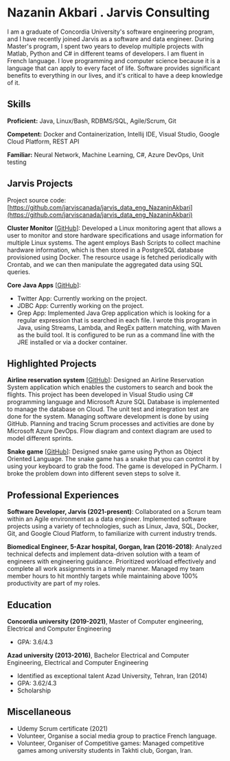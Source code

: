# Nazanin Akbari . Jarvis Consulting

I am a graduate of Concordia University's software engineering program, and I have recently joined Jarvis as a software and data engineer. During Master's program, I spent two years to develop multiple projects with Matlab, Python and C# in different teams of developers. I am fluent in French language. I love programming and computer science because it is a language that can apply to every facet of life. Software provides significant benefits to everything in our lives, and it's critical to have a deep knowledge of it.

## Skills

**Proficient:** Java, Linux/Bash, RDBMS/SQL, Agile/Scrum, Git

**Competent:** Docker and Containerization, Intellij IDE, Visual Studio, Google Cloud Platform, REST API

**Familiar:** Neural Network, Machine Learning, C#, Azure DevOps, Unit testing

## Jarvis Projects

Project source code: [https://github.com/jarviscanada/jarvis_data_eng_NazaninAkbari](https://github.com/jarviscanada/jarvis_data_eng_NazaninAkbari)


**Cluster Monitor** [[GitHub](https://github.com/jarviscanada/jarvis_data_eng_NazaninAkbari/tree/masterhttps://github.com/jarviscanada/jarvis_data_eng_NazaninAkbari/tree/feature/creating-DDL/linux_sql)]: Developed a Linux monitoring agent that allows a user to monitor and store hardware specifications and usage information for multiple Linux systems. The agent employs Bash Scripts to collect machine hardware information, which is then stored in a PostgreSQL database provisioned using Docker. The resource usage is fetched periodically with Crontab, and we can then manipulate the aggregated data using SQL queries.

**Core Java Apps** [[GitHub](https://github.com/jarviscanada/jarvis_data_eng_NazaninAkbari/tree/masterhttps://github.com/jarviscanada/jarvis_data_eng_NazaninAkbari/tree/feature/java-apps/core_java)]:
      
  -  Twitter App: Currently working on the project.
  -  JDBC App: Currently working on the project.
  - Grep App: Implemented Java Grep application which is looking for a regular expression that is searched in each file. I wrote this program in Java, using Streams, Lambda, and RegEx pattern matching, with Maven as the build tool. It is configured to be run as a command line with the JRE installed or via a docker container.


## Highlighted Projects
**Airline reservation system** [[GitHub](https://github.com/Na-zi/Projects/tree/main/airline-reservation)]: Designed an Airline Reservation System application which enables the customers to search and book the flights. This project has been developed in Visual Studio using C# programming language and Microsoft Azure SQL Database is implemented to manage the database on Cloud. The unit test and integration test are done for the system. Managing software development is done by using GitHub. Planning and tracing Scrum processes and activities are done by Microsoft Azure DevOps. Flow diagram and context diagram are used to model different sprints.

**Snake game** [[GitHub](https://github.com/Na-zi/Projects/tree/main/snake_game)]: Designed snake game using Python as Object Oriented Language. The snake game has a snake that you can control it by using your keyboard to grab the food. The game is developed in PyCharm. I broke the problem down into different seven steps to solve it.


## Professional Experiences

**Software Developer, Jarvis (2021-present)**: Collaborated on a Scrum team within an Agile environment as a data engineer. Implemented software projects using a variety of technologies, such as Linux, Java, SQL, Docker, Git, and Google Cloud Platform, to familiarize with current industry trends.

**Biomedical Engineer, 5-Azar hospital, Gorgan, Iran (2016-2018)**: Analyzed technical defects and implement data-driven solution with a team of engineers with engineering guidance. Prioritized workload effectively and complete all work assignments in a timely manner. Managed my team member hours to hit monthly targets while maintaining above 100% productivity are part of my roles.


## Education
**Concordia university (2019-2021)**, Master of Computer engineering, Electrical and Computer Engineering
- GPA: 3.6/4.3

**Azad university (2013-2016)**, Bachelor Electrical and Computer Engineering, Electrical and Computer Engineering
- Identified as exceptional talent Azad University, Tehran, Iran (2014)
- GPA: 3.62/4.3
- Scholarship


## Miscellaneous
- Udemy Scrum certificate (2021)
- Volunteer, Organise a social media group to practice French language.
- Volunteer, Organiser of Competitive games: Managed competitive games among university students in Takhti club, Gorgan, Iran.